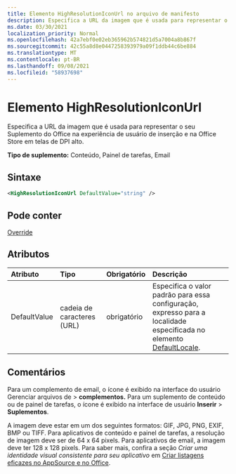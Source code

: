 ```yaml
---
title: Elemento HighResolutionIconUrl no arquivo de manifesto
description: Especifica a URL da imagem que é usada para representar o seu Suplemento do Office na experiência de usuário de inserção e na Office Store em telas de DPI alto.
ms.date: 03/30/2021
localization_priority: Normal
ms.openlocfilehash: 42a7ebf0e02eb365962b574821d5a7004a8b867f
ms.sourcegitcommit: 42c55a8d8e0447258393979a09f1ddb44c6be884
ms.translationtype: MT
ms.contentlocale: pt-BR
ms.lasthandoff: 09/08/2021
ms.locfileid: "58937698"
---
```

# <a name="highresolutioniconurl-element"></a>Elemento HighResolutionIconUrl

Especifica a URL da imagem que é usada para representar o seu Suplemento do Office na experiência de usuário de inserção e na Office Store em telas de DPI alto.

**Tipo de suplemento:** Conteúdo, Painel de tarefas, Email

## <a name="syntax"></a>Sintaxe

```XML
<HighResolutionIconUrl DefaultValue="string" />
```

## <a name="can-contain"></a>Pode conter

[Override](override.md)

## <a name="attributes"></a>Atributos

|Atributo|Tipo|Obrigatório|Descrição|
|:-----|:-----|:-----|:-----|
|DefaultValue|cadeia de caracteres (URL)|obrigatório|Especifica o valor padrão para essa configuração, expresso para a localidade especificada no elemento [DefaultLocale](defaultlocale.md).|

## <a name="remarks"></a>Comentários

Para um complemento de email, o ícone é exibido na interface do usuário Gerenciar arquivos de  >  **complementos.** Para um suplemento de conteúdo ou de painel de tarefas, o ícone é exibido na interface de usuário **Inserir** > **Suplementos**.

A imagem deve estar em um dos seguintes formatos: GIF, JPG, PNG, EXIF, BMP ou TIFF. Para aplicativos de conteúdo e painel de tarefas, a resolução de imagem deve ser de 64 x 64 pixels. Para aplicativos de email, a imagem deve ter 128 x 128 pixels. Para saber mais, confira a seção _Criar uma identidade visual consistente para seu aplicativo_ em [Criar listagens eficazes no AppSource e no Office](/office/dev/store/create-effective-office-store-listings#create-a-consistent-visual-identity).
